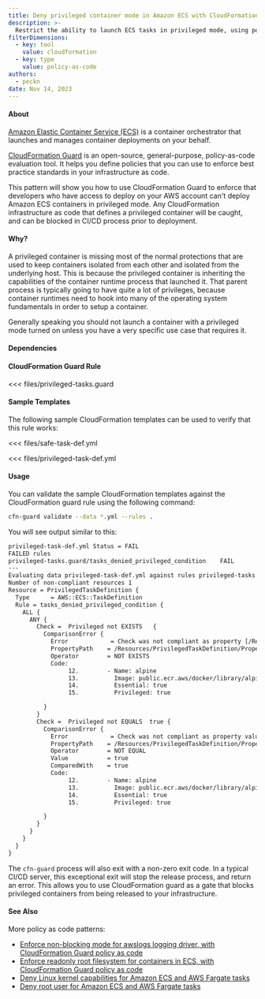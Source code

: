 ```yaml
---
title: Deny privileged container mode in Amazon ECS with CloudFormation Guard policy as code
description: >-
  Restrict the ability to launch ECS tasks in privileged mode, using policy as code.
filterDimensions:
  - key: tool
    value: cloudformation
  - key: type
    value: policy-as-code
authors:
  - peckn
date: Nov 14, 2023
---
```


#### About

[Amazon Elastic Container Service (ECS)](https://aws.amazon.com/ecs/) is a container orchestrator that launches and manages container deployments on your behalf.

[CloudFormation Guard](https://docs.aws.amazon.com/cfn-guard/latest/ug/what-is-guard.html) is an open-source, general-purpose, policy-as-code evaluation tool. It helps you define policies that you can use to enforce best practice standards in your infrastructure as code.

This pattern will show you how to use CloudFormation Guard to enforce that developers who have access to deploy on your AWS account can't deploy Amazon ECS containers in privileged mode. Any CloudFormation infrastructure as code that defines a privileged container will be caught, and can be blocked in CI/CD process prior to deployment.

#### Why?

A privileged container is missing most of the normal protections that are used to keep containers isolated from each other and isolated from the underlying host. This is because the privileged container is inheriting the capabilities of the container runtime process that launched it. That parent process is typically going to have quite a lot of privileges, because container runtimes need to hook into many of the operating system fundamentals in order to setup a container.

Generally speaking you should not launch a container with a privileged mode turned on unless you have a very specific use case that requires it.

#### Dependencies

<!--@include: @/parts/cloudformation-guard.md-->

#### CloudFormation Guard Rule

<<< files/privileged-tasks.guard

#### Sample Templates

The following sample CloudFormation templates can be used to verify that this rule works:

<tabs>

<tab label="Non-privileged ECS task">

<<< files/safe-task-def.yml

</tab>
<tab label="Privileged ECS task">

<<< files/privileged-task-def.yml

</tab>

</tabs>

#### Usage


You can validate the sample CloudFormation templates against the CloudFormation guard rule using the following command:

```sh
cfn-guard validate --data *.yml --rules .
```

You will see output similar to this:

```txt
privileged-task-def.yml Status = FAIL
FAILED rules
privileged-tasks.guard/tasks_denied_privileged_condition    FAIL
---
Evaluating data privileged-task-def.yml against rules privileged-tasks.guard
Number of non-compliant resources 1
Resource = PrivilegedTaskDefinition {
  Type      = AWS::ECS::TaskDefinition
  Rule = tasks_denied_privileged_condition {
    ALL {
      ANY {
        Check =  Privileged not EXISTS   {
          ComparisonError {
            Error            = Check was not compliant as property [/Resources/PrivilegedTaskDefinition/Properties/ContainerDefinitions/0/Privileged[L:14,C:22]] existed.
            PropertyPath    = /Resources/PrivilegedTaskDefinition/Properties/ContainerDefinitions/0/Privileged[L:14,C:22]
            Operator        = NOT EXISTS
            Code:
                 12.        - Name: alpine
                 13.          Image: public.ecr.aws/docker/library/alpine:latest
                 14.          Essential: true
                 15.          Privileged: true

          }
        }
        Check =  Privileged not EQUALS  true {
          ComparisonError {
            Error            = Check was not compliant as property value [Path=/Resources/PrivilegedTaskDefinition/Properties/ContainerDefinitions/0/Privileged[L:14,C:22] Value=true] equal to value [Path=[L:0,C:0] Value=true].
            PropertyPath    = /Resources/PrivilegedTaskDefinition/Properties/ContainerDefinitions/0/Privileged[L:14,C:22]
            Operator        = NOT EQUAL
            Value           = true
            ComparedWith    = true
            Code:
                 12.        - Name: alpine
                 13.          Image: public.ecr.aws/docker/library/alpine:latest
                 14.          Essential: true
                 15.          Privileged: true

          }
        }
      }
    }
  }
}
```

The `cfn-guard` process will also exit with a non-zero exit code. In a typical CI/CD server, this exceptional exit will stop the release process, and return an error. This allows you to use CloudFormation guard as a gate that blocks privileged containers from being released to your infrastructure.

#### See Also

More policy as code patterns:

- [Enforce non-blocking mode for awslogs logging driver, with CloudFormation Guard policy as code](nonblocking-awslogs-policy-as-code)
- [Enforce readonly root filesystem for containers in ECS, with CloudFormation Guard policy as code](enforce-read-only-root-filesystem-ecs-policy-as-code)
- [Deny Linux kernel capabilities for Amazon ECS and AWS Fargate tasks](deny-kernel-capabilities-ecs-fargate-task)
- [Deny root user for Amazon ECS and AWS Fargate tasks](deny-root-user-ecs-fargate-task)